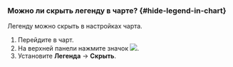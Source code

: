 ### Можно ли скрыть легенду в чарте? {#hide-legend-in-chart}

Легенду можно скрыть в настройках чарта.

1. Перейдите в чарт. 
1. На верхней панели нажмите значок ![](../../_assets/console-icons/gear.svg).
1. Установите **Легенда** → **Скрыть**.
